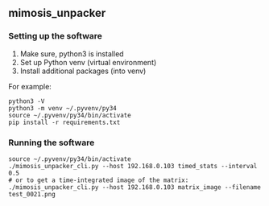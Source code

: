 ## mimosis\_unpacker

### Setting up the software

1. Make sure, python3 is installed
2. Set up Python venv (virtual environment)
3. Install additional packages (into venv)

For example:

    python3 -V
    python3 -m venv ~/.pyvenv/py34
    source ~/.pyvenv/py34/bin/activate
    pip install -r requirements.txt

### Running the software

    source ~/.pyvenv/py34/bin/activate
    ./mimosis_unpacker_cli.py --host 192.168.0.103 timed_stats --interval 0.5
    # or to get a time-integrated image of the matrix:
    ./mimosis_unpacker_cli.py --host 192.168.0.103 matrix_image --filename test_0021.png

